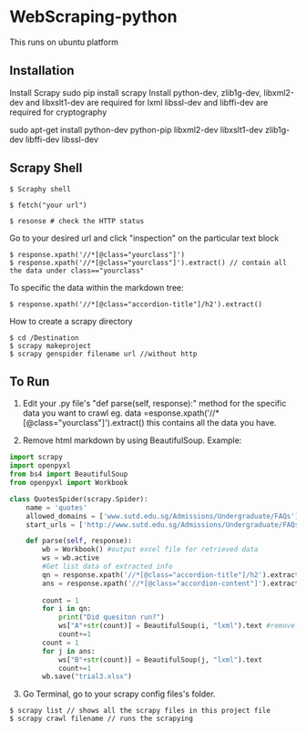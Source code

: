 # WebScraping-python

This runs on ubuntu platform

## Installation
Install Scrapy 
sudo pip install scrapy 
Install 
python-dev, zlib1g-dev, libxml2-dev and libxslt1-dev are required for lxml
libssl-dev and libffi-dev are required for cryptography

sudo apt-get install python-dev python-pip libxml2-dev libxslt1-dev zlib1g-dev libffi-dev libssl-dev
## Scrapy Shell
```console
$ Scraphy shell

$ fetch("your url")

$ resonse # check the HTTP status 
```

Go to your desired url and click "inspection" on the particular text block
```console
$ response.xpath('//*[@class="yourclass"]')
$ response.xpath('//*[@class="yourclass"]').extract() // contain all the data under class=="yourclass"
```

To specific the data within the markdown tree:
```console
$ response.xpath('//*[@class="accordion-title"]/h2').extract()
```


How to create a scrapy directory 

```console
$ cd /Destination 
$ scrapy makeproject 
$ scrapy genspider filename url //without http
```
## To Run 

1. Edit your .py file's "def parse(self, response):" method for the specific data you want to crawl 
   eg. data =esponse.xpath('//*[@class="yourclass"]').extract() 
       this contains all the data you have.
       
2. Remove html markdown by using BeautifulSoup. 
Example: 
```python
import scrapy
import openpyxl
from bs4 import BeautifulSoup
from openpyxl import Workbook

class QuotesSpider(scrapy.Spider):
    name = 'quotes'
    allowed_domains = ['www.sutd.edu.sg/Admissions/Undergraduate/FAQs']
    start_urls = ['http://www.sutd.edu.sg/Admissions/Undergraduate/FAQs/']

    def parse(self, response):
        wb = Workbook() #output excel file for retrieved data 
        ws = wb.active   
        #Get list data of extracted info
        qn = response.xpath('//*[@class="accordion-title"]/h2').extract()
        ans = response.xpath('//*[@class="accordion-content"]').extract()
        
        count = 1 
        for i in qn:
            print("Did quesiton run?")
            ws["A"+str(count)] = BeautifulSoup(i, "lxml").text #remove html markdown syntax
            count+=1
        count = 1
        for j in ans:
            ws["B"+str(count)] = BeautifulSoup(j, "lxml").text
            count+=1
        wb.save("trial3.xlsx")
```


3. Go Terminal, go to your scrapy config files's folder. 

```console
$ scrapy list // shows all the scrapy files in this project file 
$ scrapy crawl filename // runs the scrapying 
```

